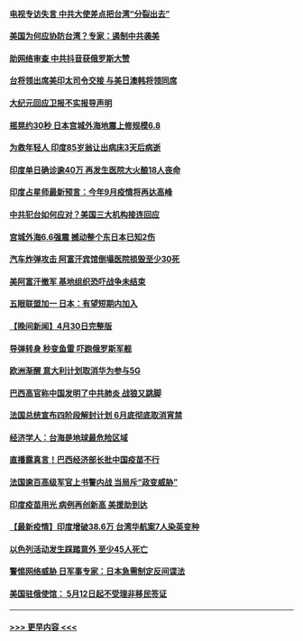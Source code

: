 #### [电视专访失言 中共大使差点把台湾“分裂出去”](../pages/prog202/a103108742.md?t=05020502) 
#### [美国为何应协防台湾？专家：遏制中共袭美](../pages/prog202/a103108696.md?t=05020502) 
#### [助网络审查 中共抖音获俄罗斯大赞](../pages/prog202/a103108626.md?t=05020502) 
#### [台将领出席美印太司令交接 与美日澳韩将领同席](../pages/prog202/a103108666.md?t=05020502) 
#### [大纪元回应卫报不实报导声明](../pages/prog202/a103108633.md?t=05020502) 
#### [摇晃约30秒 日本宫城外海地震上修规模6.8](../pages/prog202/a103108477.md?t=05020502) 
#### [为救年轻人 印度85岁翁让出病床3天后病逝](../pages/prog202/a103108457.md?t=05020502) 
#### [印度单日确诊逾40万 再发生医院大火酿18人丧命](../pages/prog202/a103108440.md?t=05020502) 
#### [印度占星师最新预言：今年9月疫情将再达高峰](../pages/prog202/a103108368.md?t=05020502) 
#### [中共犯台如何应对？美国三大机构接连回应](../pages/prog202/a103108423.md?t=05020502) 
#### [宫城外海6.6强震 撼动整个东日本已知2伤](../pages/prog202/a103108347.md?t=05020502) 
#### [汽车炸弹攻击 阿富汗宾馆倒塌医院损毁至少30死](../pages/prog202/a103108389.md?t=05020502) 
#### [美阿富汗撤军 基地组织恐吓战争未结束](../pages/prog202/a103108030.md?t=05020502) 
#### [五眼联盟加一 日本：有望短期内加入](../pages/prog202/a103108083.md?t=05020502) 
#### [【晚间新闻】4月30日完整版](../pages/prog202/a103108327.md?t=05020502) 
#### [导弹转身 秒变鱼雷 吓跑俄罗斯军舰](../pages/prog202/a103108064.md?t=05020502) 
#### [欧洲渐醒 意大利计划取消华为参与5G](../pages/prog202/a103108199.md?t=05020502) 
#### [巴西高官称中国发明了中共肺炎 战狼又跳脚](../pages/prog202/a103108063.md?t=05020502) 
#### [法国总统宣布四阶段解封计划 6月底彻底取消宵禁](../pages/prog202/a103108070.md?t=05020502) 
#### [经济学人：台海是地球最危险区域](../pages/prog202/a103108131.md?t=05020502) 
#### [直播露真言！巴西经济部长批中国疫苗不行](../pages/prog202/a103108096.md?t=05020502) 
#### [法国逾百高级军官上书警内战 当局斥“政变威胁”](../pages/prog202/a103108017.md?t=05020502) 
#### [印度疫苗用光 病例再创新高 美援助到达](../pages/prog202/a103108054.md?t=05020502) 
#### [【最新疫情】印度增破38.6万 台湾华航案7人染英变种](../pages/prog202/a103108035.md?t=05020502) 
#### [以色列活动发生踩踏意外 至少45人死亡](../pages/prog202/a103107919.md?t=05020502) 
#### [警惕网络威胁 日军事专家：日本急需制定反间谍法](../pages/prog202/a103107912.md?t=05020502) 
#### [美国驻俄使馆： 5月12日起不受理非移民签证](../pages/prog202/a103107903.md?t=05020502) 

----
#### [ >>> 更早内容 <<< ](../indexes/prog202-earlier.md)

